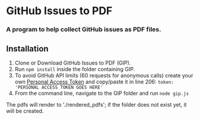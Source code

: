 # GitHub Issues to PDF
### A program to help collect GitHub issues as PDF files.

## Installation
1. Clone or Download GitHub Issues to PDF (GIP).
2. Run `npm install` inside the folder containing GIP.
3. To avoid GitHub API limits (60 requests for anonymous calls) create your own [Personal Access Token](https://github.com/settings/tokens/new) and copy/paste it in line 206: ````token: 'PERSONAL ACCESS TOKEN GOES HERE'````
4. From the command line, navigate to the GIP folder and run `node gip.js`

The pdfs will render to './rendered_pdfs'; if the folder does not exist yet, it will be created.
